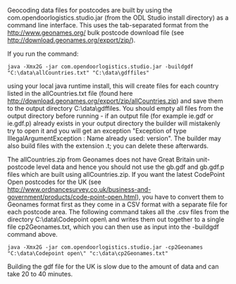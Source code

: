 Geocoding data files for postcodes are built by using the com.opendoorlogistics.studio.jar (from the ODL Studio install directory) as a command line interface.
This uses the tab-separated format from the http://www.geonames.org/ bulk postcode download file (see http://download.geonames.org/export/zip/).

If you run the command:

    java -Xmx2G -jar com.opendoorlogistics.studio.jar -buildgdf "C:\data\allCountries.txt" "C:\data\gdffiles"

using your local java runtime install, this will create files for each country listed in the allCountries.txt file (found here http://download.geonames.org/export/zip/allCountries.zip) and save them to the output directory C:\data\gdffiles. You should empty all files from the output directory before running - if an output file (for example ie.gdf or ie.gdf.p) already exists in your output directory the builder will mistakenly try to open it and you will get an exception "Exception of type IllegalArgumentException : Name already used: version". The builder may also build files with the extension .t; you can delete these afterwards.

The allCountries.zip from Geonames does not have Great Britain unit-postcode level data and hence you should not use the gb.gdf and gb.gdf.p files which are built using allCountries.zip. If you want the latest CodePoint Open postcodes for the UK (see http://www.ordnancesurvey.co.uk/business-and-government/products/code-point-open.html), you have to convert them to Geonames format first as they come in a CSV format with a separate file for each postcode area. The following command takes all the .csv files from the directory C:\data\Codepoint open\ and writes them out together to a single file cp2Geonames.txt, which you can then use as input into the -buildgdf command above. 

    java -Xmx2G -jar com.opendoorlogistics.studio.jar -cp2Geonames "C:\data\Codepoint open\" "c:\data\cp2Geonames.txt"

Building the gdf file for the UK is slow due to the amount of data and can take 20 to 40 minutes.

